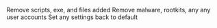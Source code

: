 Remove scripts, exe, and files added
Remove malware, rootkits, any any user accounts
Set any settings back to default
